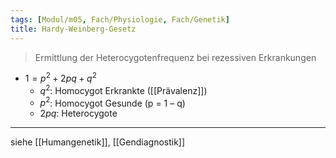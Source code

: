 ```yaml
---
tags: [Modul/m05, Fach/Physiologie, Fach/Genetik]
title: Hardy-Weinberg-Gesetz
---
```

> Ermittlung der Heterocygotenfrequenz bei rezessiven Erkrankungen
- $1 = p^{2} + 2pq + q^{2}$
	- $q^{2}$: Homocygot Erkrankte ([[Prävalenz]])
	- $p^{2}$: Homocygot Gesunde (p = 1 – q)
	- $2pq$: Heterocygote

---
siehe [[Humangenetik]], [[Gendiagnostik]]